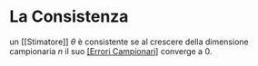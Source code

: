 # La Consistenza 
un [[Stimatore]] $\theta$ è consistente se al crescere della dimensione campionaria $n$ il suo [[Errori Campionari]](o) converge a 0. 
